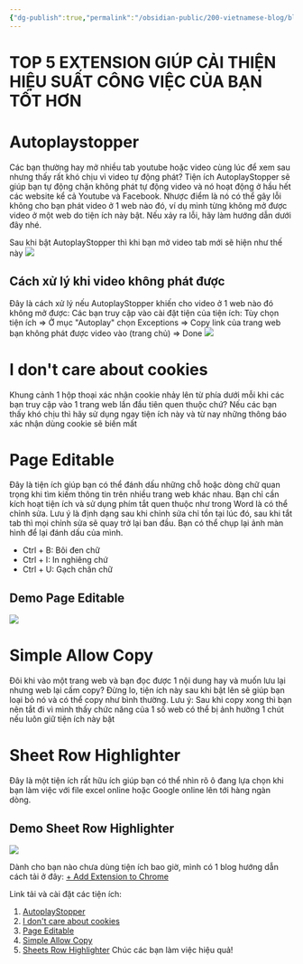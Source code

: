 ```yaml
---
{"dg-publish":true,"permalink":"/obsidian-public/200-vietnamese-blog/blog-4-top-5-productivity-extension/"}
---
```


# TOP 5 EXTENSION GIÚP CẢI THIỆN HIỆU SUẤT CÔNG VIỆC CỦA BẠN TỐT HƠN

# Autoplaystopper
Các bạn thường hay mở nhiều tab youtube hoặc video cùng lúc để xem sau nhưng thấy rất khó chịu vì video tự động phát? Tiện ích AutoplayStopper sẽ giúp bạn tự động chặn không phát tự động video và nó hoạt động ở hầu hết các website kể cả Youtube và Facebook.
Nhược điểm là nó có thể gây lỗi không cho bạn phát video ở 1 web nào đó, ví dụ mình từng không mở được video ở một web do tiện ích này bật. Nếu xảy ra lỗi, hãy làm hướng dẫn dưới đây nhé.

Sau khi bật AutoplayStopper thì khi bạn mở video tab mới sẽ hiện như thế này
![](https://i.imgur.com/KAfMX6T.png)

## Cách xử lý khi video không phát được
Đây là cách xử lý nếu AutoplayStopper khiến cho video ở 1 web nào đó không mở được:
Các bạn truy cập vào cài đặt tiện của tiện ích: Tùy chọn tiện ích => Ở mục "Autoplay" chọn Exceptions => Copy link của trang web bạn không phát được video vào (trang chủ) => Done
![](https://i.imgur.com/cdgtjuM.png)

# I don't care about cookies
Khung cảnh 1 hộp thoại xác nhận cookie nhảy lên từ phía dưới mỗi khi các bạn truy cập vào 1 trang web lần đầu tiên quen thuộc chứ? Nếu các bạn thấy khó chịu thì hãy sử dụng ngay tiện ích này và từ nay những thông báo xác nhận dùng cookie sẽ biến mất

# Page Editable
Đây là tiện ích giúp bạn có thể đánh dấu những chỗ hoặc dòng chữ quan trọng khi tìm kiếm thông tin trên nhiều trang web khác nhau. Bạn chỉ cần kích hoạt tiện ích và sử dụng phím tắt quen thuộc như trong Word là có thể chỉnh sửa. Lưu ý là định dạng sau khi chỉnh sửa chỉ tồn tại lúc đó, sau khi tắt tab thì mọi chỉnh sửa sẽ quay trở lại ban đầu. Bạn có thể chụp lại ảnh màn hình để lại đánh dấu của mình.
- Ctrl + B: Bôi đen chữ
- Ctrl + I: In nghiêng chứ
- Ctrl + U: Gạch chân chữ

## Demo Page Editable
![](https://i.imgur.com/Wg04tPJ.png)

# Simple Allow Copy
Đôi khi vào một trang web và bạn đọc được 1 nội dung hay và muốn lưu lại nhưng web lại cấm copy? Đừng lo, tiện ích này sau khi bật lên sẽ giúp bạn loại bỏ nó và có thể copy như bình thường. 
Lưu ý: Sau khi copy xong thì bạn nên tắt đi vì mình thấy chức năng của 1 số web có thể bị ảnh hưởng 1 chút nếu luôn giữ tiện ích này bật

# Sheet Row Highlighter
Đây là một tiện ích rất hữu ích giúp bạn có thể nhìn rõ ô đang lựa chọn khi bạn làm việc với file excel online hoặc Google online lên tới hàng ngàn dòng.

## Demo Sheet Row Highlighter
![](https://i.imgur.com/bG3hhVZ.png)

Dành cho bạn nào chưa dùng tiện ích bao giờ, mình có 1 blog hướng dẫn cách tải ở đây: [+ Add Extension to Chrome](https://wisdom-whisperer.vercel.app/obsidian-public/200-vietnamese-blog/add-extension-to-chrome/)

Link tải và cài đặt các tiện ích:
1. [AutoplayStopper](https://chromewebstore.google.com/detail/autoplaystopper/ejddcgojdblidajhngkogefpkknnebdh?hl=vi)
2. [I don't care about cookies](https://chromewebstore.google.com/detail/i-dont-care-about-cookies/fihnjjcciajhdojfnbdddfaoknhalnja?hl=vi)
3. [Page Editable](https://chromewebstore.google.com/detail/page-editable/cgabniohaoonignekmccaokemleikocc?hl=vi)
4. [Simple Allow Copy](https://chromewebstore.google.com/detail/simple-allow-copy/aefehdhdciieocakfobpaaolhipkcpgc?hl=vi)
5. [Sheets Row Highlighter](https://chromewebstore.google.com/detail/sheets-row-highlighter/cejijldbedfmdehondfmoadlkhgjcmkd?hl=vi)
Chúc các bạn làm việc hiệu quả!








